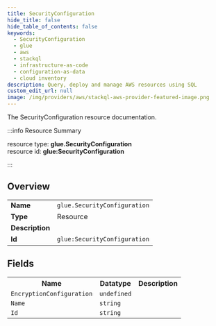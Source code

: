 ```yaml
---
title: SecurityConfiguration
hide_title: false
hide_table_of_contents: false
keywords:
  - SecurityConfiguration
  - glue
  - aws
  - stackql
  - infrastructure-as-code
  - configuration-as-data
  - cloud inventory
description: Query, deploy and manage AWS resources using SQL
custom_edit_url: null
image: /img/providers/aws/stackql-aws-provider-featured-image.png
---
```

The SecurityConfiguration resource documentation.

:::info Resource Summary

<div class="row">
<div class="providerDocColumn">
<span>resource type:&nbsp;<b>glue.SecurityConfiguration</b></span><br />
<span>resource id:&nbsp;<b>glue:SecurityConfiguration</b></span><br />
</div>
</div>

:::

## Overview
<table><tbody>
<tr><td><b>Name</b></td><td><code>glue.SecurityConfiguration</code></td></tr>
<tr><td><b>Type</b></td><td>Resource</td></tr>
<tr><td><b>Description</b></td><td></td></tr>
<tr><td><b>Id</b></td><td><code>glue:SecurityConfiguration</code></td></tr>
</tbody></table>

## Fields
<table><tbody>
<tr><th>Name</th><th>Datatype</th><th>Description</th></tr>
<tr><td><code>EncryptionConfiguration</code></td><td><code>undefined</code></td><td></td></tr><tr><td><code>Name</code></td><td><code>string</code></td><td></td></tr><tr><td><code>Id</code></td><td><code>string</code></td><td></td></tr>
</tbody></table>